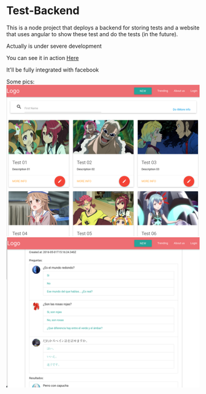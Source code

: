 # Test-Backend

This is a node project that deploys a backend for storing tests and a website that uses angular to show these test and
do the tests (in the future).

Actually is under severe development

You can see it in action [Here](https://rasca-me.herokuapp.com)

It'll be fully integrated with facebook

Some pics:
![alt tag](https://raw.githubusercontent.com/snooze6/Test-Backend/master/images/Screenshot_20160504_032041.png)
![alt tag](https://raw.githubusercontent.com/snooze6/Test-Backend/master/images/Screenshot_20160504_032133.png)
